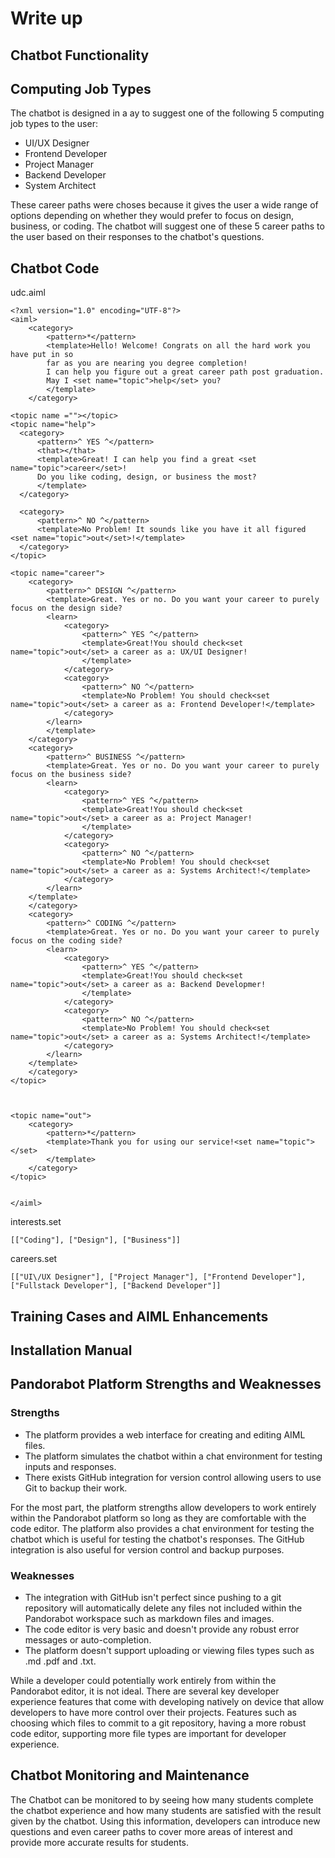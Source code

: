 # Write up

## Chatbot Functionality

## Computing Job Types

The chatbot is designed in a ay to suggest one of the following 5 computing job types to the user:

- UI/UX Designer
- Frontend Developer
- Project Manager
- Backend Developer
- System Architect

These career paths were choses because it gives the user a wide range of options depending on whether they would prefer to focus on design, business, or coding. The chatbot will suggest one of these 5 career paths to the user based on their responses to the chatbot's questions.

## Chatbot Code

udc.aiml

```
<?xml version="1.0" encoding="UTF-8"?>
<aiml>
    <category>
        <pattern>*</pattern>
        <template>Hello! Welcome! Congrats on all the hard work you have put in so
        far as you are nearing you degree completion!
        I can help you figure out a great career path post graduation.
        May I <set name="topic">help</set> you?
        </template>
    </category>

<topic name =""></topic>
<topic name="help">
  <category>
      <pattern>^ YES ^</pattern>
      <that></that>
      <template>Great! I can help you find a great <set name="topic">career</set>!
      Do you like coding, design, or business the most?
      </template>
  </category>

  <category>
      <pattern>^ NO ^</pattern>
      <template>No Problem! It sounds like you have it all figured <set name="topic">out</set>!</template>
  </category>
</topic>

<topic name="career">
    <category>
        <pattern>^ DESIGN ^</pattern>
        <template>Great. Yes or no. Do you want your career to purely focus on the design side?
        <learn>
            <category>
                <pattern>^ YES ^</pattern>
                <template>Great!You should check<set name="topic">out</set> a career as a: UX/UI Designer!
                </template>
            </category>
            <category>
                <pattern>^ NO ^</pattern>
                <template>No Problem! You should check<set name="topic">out</set> a career as a: Frontend Developer!</template>
            </category>
        </learn>
        </template>
    </category>
    <category>
        <pattern>^ BUSINESS ^</pattern>
        <template>Great. Yes or no. Do you want your career to purely focus on the business side?
        <learn>
            <category>
                <pattern>^ YES ^</pattern>
                <template>Great!You should check<set name="topic">out</set> a career as a: Project Manager!
                </template>
            </category>
            <category>
                <pattern>^ NO ^</pattern>
                <template>No Problem! You should check<set name="topic">out</set> a career as a: Systems Architect!</template>
            </category>
        </learn>
    </template>
    </category>
    <category>
        <pattern>^ CODING ^</pattern>
        <template>Great. Yes or no. Do you want your career to purely focus on the coding side?
        <learn>
            <category>
                <pattern>^ YES ^</pattern>
                <template>Great!You should check<set name="topic">out</set> a career as a: Backend Developmer!
                </template>
            </category>
            <category>
                <pattern>^ NO ^</pattern>
                <template>No Problem! You should check<set name="topic">out</set> a career as a: Systems Architect!</template>
            </category>
        </learn>
    </template>
    </category>
</topic>



<topic name="out">
    <category>
        <pattern>*</pattern>
        <template>Thank you for using our service!<set name="topic"></set>
        </template>
    </category>
</topic>


</aiml>

```

interests.set

```
[["Coding"], ["Design"], ["Business"]]
```

careers.set

```
[["UI\/UX Designer"], ["Project Manager"], ["Frontend Developer"], ["Fullstack Developer"], ["Backend Developer"]]
```

## Training Cases and AIML Enhancements

## Installation Manual

## Pandorabot Platform Strengths and Weaknesses

### Strengths

- The platform provides a web interface for creating and editing AIML files.
- The platform simulates the chatbot within a chat environment for testing inputs and responses.
- There exists GitHub integration for version control allowing users to use Git to backup their work.

For the most part, the platform strengths allow developers to work entirely within the Pandorabot platform so long as they are comfortable with the code editor. The platform also provides a chat environment for testing the chatbot which is useful for testing the chatbot's responses. The GitHub integration is also useful for version control and backup purposes.

### Weaknesses

- The integration with GitHub isn't perfect since pushing to a git repository will automatically delete any files not included within the Pandorabot workspace such as markdown files and images.
- The code editor is very basic and doesn't provide any robust error messages or auto-completion.
- The platform doesn't support uploading or viewing files types such as .md .pdf and .txt.

While a developer could potentially work entirely from within the Pandorabot editor, it is not ideal. There are several key developer experience features that come with developing natively on device that allow developers to have more control over their projects. Features such as choosing which files to commit to a git repository, having a more robust code editor, supporting more file types are important for developer experience.

## Chatbot Monitoring and Maintenance

The Chatbot can be monitored to by seeing how many students complete the chatbot experience and how many students are satisfied with the result given by the chatbot. Using this information, developers can introduce new questions and even career paths to cover more areas of interest and provide more accurate results for students.
